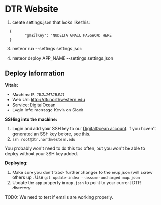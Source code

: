 DTR Website
==============

1. create settings.json that looks like this:

```
  {
         "gmailKey": "NUDELTA GMAIL PASSWORD HERE
  }
```

3. meteor run --settings settings.json

4. meteor deploy APP_NAME --settings settings.json

## Deploy Information

**Vitals:**
* Machine IP: _192.241.188.11_
* Web Url: http://dtr.northwestern.edu
* Service: DigitalOcean
* Login Info: message Kevin on Slack

**SSHing into the machine:**
1. Login and add your SSH key to our [DigitalOcean account](https://cloud.digitalocean.com/settings/security). If you haven't generated an SSH key before, see [this](https://www.digitalocean.com/community/tutorials/how-to-set-up-ssh-keys--2).
2. `ssh root@dtr.northwestern.edu`

You probably won't need to do this too often, but you won't be able to deploy without your SSH key added.

**Deploying:**
1. Make sure you don't track further changes to the mup.json (will screw others up). Use `git update-index --assume-unchanged mup.json`
2. Update the `app` property in `mup.json` to point to your current DTR directory.

TODO: We need to test if emails are working properly.
